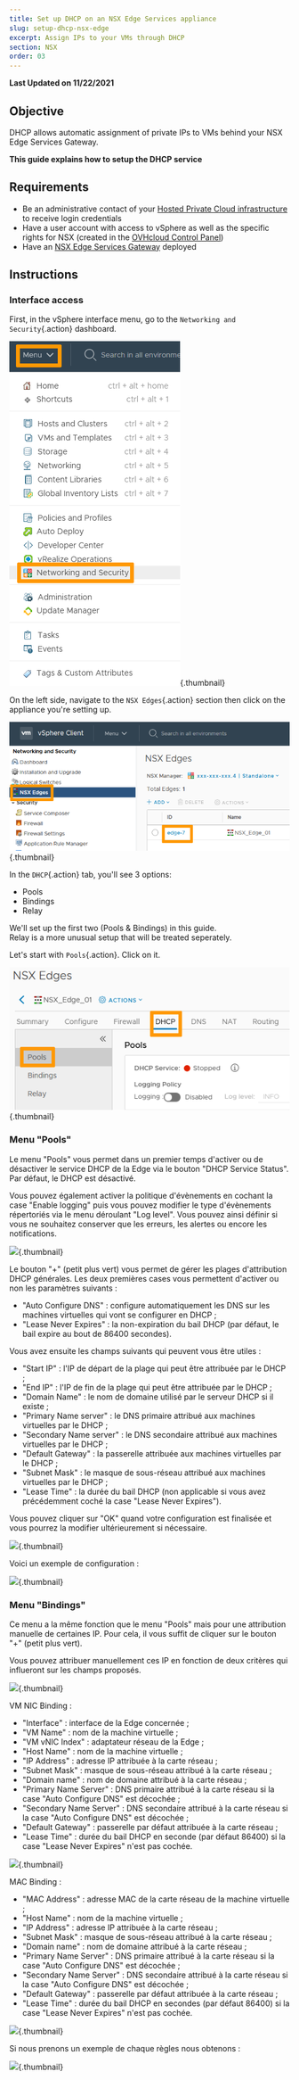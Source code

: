 ```yaml
---
title: Set up DHCP on an NSX Edge Services appliance
slug: setup-dhcp-nsx-edge
excerpt: Assign IPs to your VMs through DHCP
section: NSX
order: 03
---
```


**Last Updated on 11/22/2021**

## Objective

DHCP allows automatic assignment of private IPs to VMs behind your NSX Edge Services Gateway.

**This guide explains how to setup the DHCP service**

## Requirements

- Be an administrative contact of your [Hosted Private Cloud infrastructure](https://www.ovhcloud.com/en-gb/enterprise/products/hosted-private-cloud/) to receive login credentials
- Have a user account with access to vSphere as well as the specific rights for NSX (created in the [OVHcloud Control Panel](https://www.ovh.com/auth/?action=gotomanager&from=https://www.ovh.co.uk/&ovhSubsidiary=GB))
- Have an [NSX Edge Services Gateway](https://docs.ovh.com/en/private-cloud/how-to-deploy-an-nsx-edge-gateway/) deployed

## Instructions

### Interface access

First, in the vSphere interface menu, go to the `Networking and Security`{.action} dashboard.

![Menu](images/en01dash.png){.thumbnail}

On the left side, navigate to the `NSX Edges`{.action} section then click on the appliance you're setting up.

![NSX](images/en02nsx.png){.thumbnail}

In the `DHCP`{.action} tab,  you'll see 3 options:

- Pools
- Bindings
- Relay

We'll set up the first two (Pools & Bindings) in this guide.    
Relay is a more unusual setup that will be treated seperately.

Let's start with `Pools`{.action}. Click on it.

![NSX](images/en03dhcpadd.png){.thumbnail}

### Menu "Pools"

Le menu "Pools" vous permet dans un premier temps d'activer ou de désactiver le service DHCP de la Edge via le bouton "DHCP Service Status". Par défaut, le DHCP est désactivé.

Vous pouvez également activer la politique d'évènements en cochant la case "Enable logging" puis vous pouvez modifier le type d'évènements répertoriés via le menu déroulant "Log level". Vous pouvez ainsi définir si vous ne souhaitez conserver que les erreurs, les alertes ou encore les notifications.

![](images/DHCP2.PNG){.thumbnail}

Le bouton "+" (petit plus vert) vous permet de gérer les plages d'attribution DHCP générales. Les deux premières cases vous permettent d'activer ou non les paramètres suivants :

- "Auto Configure DNS" : configure automatiquement les DNS sur les machines virtuelles qui vont se configurer en DHCP ;
- "Lease Never Expires" : la non-expiration du bail DHCP (par défaut, le bail expire au bout de 86400 secondes).

Vous avez ensuite les champs suivants qui peuvent vous être utiles :

- "Start IP" : l'IP de départ de la plage qui peut être attribuée par le DHCP ;
- "End IP" : l'IP de fin de la plage qui peut être attribuée par le DHCP ;
- "Domain Name" : le nom de domaine utilisé par le serveur DHCP si il existe ;
- "Primary Name server" : le DNS primaire attribué aux machines virtuelles par le DHCP ;
- "Secondary Name server" : le DNS secondaire attribué aux machines virtuelles par le DHCP ;
- "Default Gateway" : la passerelle attribuée aux machines virtuelles par le DHCP ;
- "Subnet Mask" : le masque de sous-réseau attribué aux machines virtuelles par le DHCP ;
- "Lease Time" : la durée du bail DHCP (non applicable si vous avez précédemment coché la case "Lease Never Expires").

Vous pouvez cliquer sur "OK" quand votre configuration est finalisée et vous pourrez la modifier ultérieurement si nécessaire.

![](images/DHCP3.PNG){.thumbnail}

Voici un exemple de configuration :

![](images/DHCP4.PNG){.thumbnail}

### Menu "Bindings"

Ce menu a la même fonction que le menu "Pools" mais pour une attribution manuelle de certaines IP. Pour cela, il vous suffit de cliquer sur le bouton "+" (petit plus vert).

Vous pouvez attribuer manuellement ces IP en fonction de deux critères qui influeront sur les champs proposés.

![](images/DHCP5.PNG){.thumbnail}


VM NIC Binding :

- "Interface" : interface de la Edge concernée ;
- "VM Name" : nom de la machine virtuelle ;
- "VM vNIC Index" : adaptateur réseau de la Edge ;
- "Host Name" : nom de la machine virtuelle ;
- "IP Address" : adresse IP attribuée à la carte réseau ;
- "Subnet Mask" : masque de sous-réseau attribué à la carte réseau ;
- "Domain name" : nom de domaine attribué à la carte réseau ;
- "Primary Name Server" : DNS primaire attribué à la carte réseau si la case "Auto Configure DNS" est décochée ;
- "Secondary Name Server" : DNS secondaire attribué à la carte réseau si la case "Auto Configure DNS" est décochée ;
- "Default Gateway" : passerelle par défaut attribuée à la carte réseau ;
- "Lease Time" : durée du bail DHCP en seconde (par défaut 86400) si la case "Lease Never Expires" n'est pas cochée.

![](images/DHCP6.PNG){.thumbnail}

MAC Binding :

- "MAC Address" : adresse MAC de la carte réseau de la machine virtuelle ;
- "Host Name" : nom de la machine virtuelle ;
- "IP Address" : adresse IP attribuée à la carte réseau ;
- "Subnet Mask" : masque de sous-réseau attribué à la carte réseau ;
- "Domain name" : nom de domaine attribué à la carte réseau ;
- "Primary Name Server" : DNS primaire attribué à la carte réseau si la case "Auto Configure DNS" est décochée ;
- "Secondary Name Server" : DNS secondaire attribué à la carte réseau si la case "Auto Configure DNS" est décochée ;
- "Default Gateway" : passerelle par défaut attribuée à la carte réseau ;
- "Lease Time" : durée du bail DHCP en secondes (par défaut 86400) si la case "Lease Never Expires" n'est pas cochée.

![](images/DHCP7.PNG){.thumbnail}

Si nous prenons un exemple de chaque règles nous obtenons :

![](images/DHCP8.PNG){.thumbnail}
